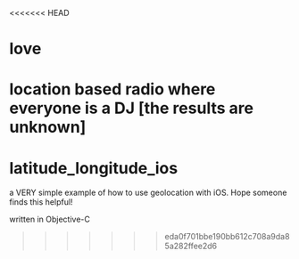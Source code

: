 <<<<<<< HEAD
# love
location based radio where everyone is a DJ  [the results are unknown]
=======
# latitude_longitude_ios
a VERY simple example of how to use geolocation with iOS.  Hope someone finds this helpful!

written in Objective-C
>>>>>>> eda0f701bbe190bb612c708a9da85a282ffee2d6

